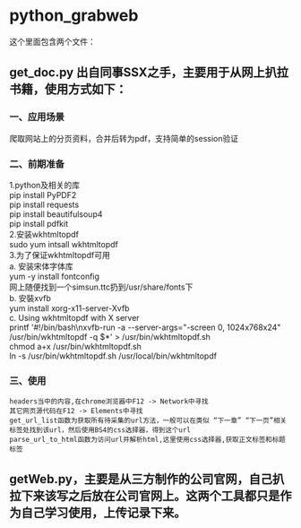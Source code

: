 # python_grabweb  
  
这个里面包含两个文件：  
  
## get_doc.py 出自同事SSX之手，主要用于从网上扒拉书籍，使用方式如下：  
### 一、应用场景  
爬取网站上的分页资料，合并后转为pdf，支持简单的session验证  
  
### 二、前期准备  
1.python及相关的库  
	pip install PyPDF2  
	pip install requests  
	pip install beautifulsoup4  
	pip install pdfkit  
2.安装wkhtmltopdf  
	sudo yum intsall wkhtmltopdf  
3.为了保证wkhtmltopdf可用  
	a. 安装宋体字体库  
		yum -y install fontconfig  
		网上随便找到一个simsun.ttc扔到/usr/share/fonts下  
	b. 安裝xvfb  
	    yum install xorg-x11-server-Xvfb  
	c. Using wkhtmltopdf with X server  
		printf '#!/bin/bash\nxvfb-run -a --server-args="-screen 0, 1024x768x24" /usr/bin/wkhtmltopdf -q $*' >   /usr/bin/wkhtmltopdf.sh  
		chmod a+x /usr/bin/wkhtmltopdf.sh  
		ln -s /usr/bin/wkhtmltopdf.sh /usr/local/bin/wkhtmltopdf  
  
### 三、使用  
	headers当中的内容,在chrome浏览器中F12 -> Network中寻找  
	其它网页源代码在F12 -> Elements中寻找  
	get_url_list函数为获取所有待采集的url方法，一般可以在类似 “下一章” “下一页”相关标签处找到该url，然后使用BS4的css选择器，得到这个url  
	parse_url_to_html函数为访问url并解析html,这里使用css选择器,获取正文标签和标题标签  
    
## getWeb.py，主要是从三方制作的公司官网，自己扒拉下来该写之后放在公司官网上。这两个工具都只是作为自己学习使用，上传记录下来。  
